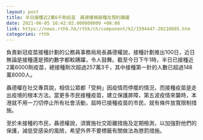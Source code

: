 ```yaml
---
layout: post
title: 半日接種近2萬6千劑疫苗　聶德權稱接種及預約踴躍
date: 2021-06-05 16:42:02.000000000 +08:00
link: https://news.rthk.hk/rthk/ch/component/k2/1594447-20210605.htm
categories: rthk
---
```


負責新冠疫苗接種計劃的公務員事務局局長聶德權說，接種計劃推出100日，近日無論是接種還是預約數字都較踴躍，令人鼓舞。截至今日下午1時，半日已接種近2萬6000劑疫苗，總接種劑次超過257萬3千，其中接種第一針的人數已超過148萬8000人。

聶德權在社交專頁說，相信公眾都「受夠」因疫情而停擺的情況，而接種疫苗是走出疫境的根本方法。當更多市民接種疫苗，建立保護屏障，第五波疫情來襲時，本港就不用一刀切停止所有社會活動，屆時已接種疫苗的巿民，就有條件放寬限制措施。

至於未接種的巿民，聶德權說，須實施社交距離措施及定期檢測，以加強對他們的保護，減低受感染的風險，希望外界不要標籤有關做法為懲罰措施。
